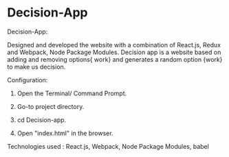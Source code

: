 # Decision-App

Decision-App:

Designed and developed the website with a combination of React.js, Redux and Webpack, Node Package Modules. Decision app is a website based on adding and removing options{ work} and generates a random option {work} to make us decision.

Configuration:

1. Open the Terminal/ Command Prompt.

2. Go-to project directory.

3. cd Decision-app.

4. Open "index.html" in the browser.

Technologies used : React.js, Webpack, Node Package Modules, babel
